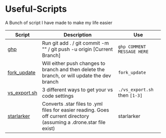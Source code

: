 # Useful-Scripts
A Bunch of script I have made to make my life easier

| Script  | Description  | Use  |
|---------|--------------|------|
|  [ghp](Scripts/ghpREADME.md) |  Run git add . / git commit -m "" / git push -u origin [Current Branch] | ```ghp COMMENT MESSAGE HERE```  |
|  [fork_update](Scripts/fork_update/README.md) |  Will either push changes to branch and then delete the branch, or will update the dev branch |  ```fork_update``` |
| [vs_export.sh](Scripts/vs_export/README.md)  | 3 different ways to get your vs code settings  | ```./vs_export.sh``` then ```[1-3]```  |
| [starlarker](Scripts/starlarker/README.md)  | Converts .star files to .yml files for easier reading. Goes off current directory (assuming a .drone.star file exist)  | starlarker  |


